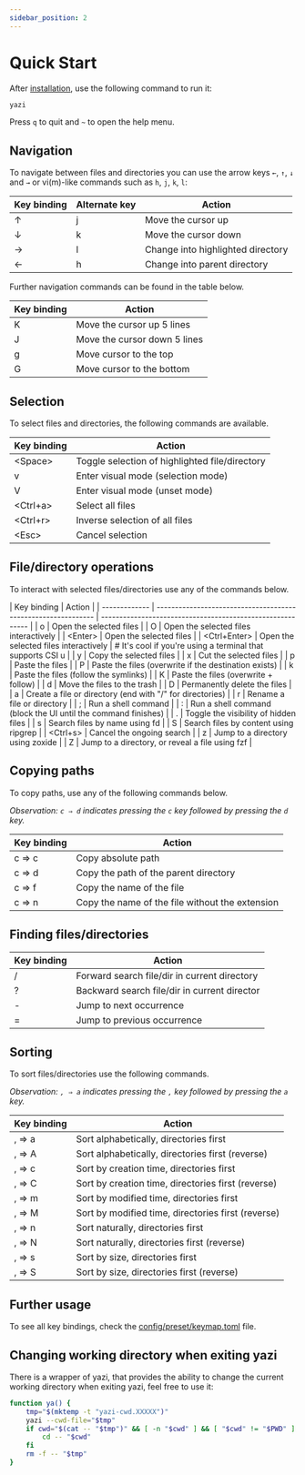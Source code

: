 ```yaml
---
sidebar_position: 2
---
```


# Quick Start

After [installation](./installation.md), use the following command to run it:

```bash
yazi
```

Press `q` to quit and `~` to open the help menu.

## Navigation

To navigate between files and directories you can use the arrow keys `←`, `↑`, `↓` and `→` or vi(m)-like commands such as `h`, `j`, `k`, `l`:

| Key binding | Alternate key | Action                            |
| ----------- | ------------- | --------------------------------- |
| ↑           | j             | Move the cursor up                |
| ↓           | k             | Move the cursor down              |
| →           | l             | Change into highlighted directory |
| ←           | h             | Change into parent directory      |

Further navigation commands can be found in the table below.

| Key binding | Action                       |
| ----------- | ---------------------------- |
| K           | Move the cursor up 5 lines   |
| J           | Move the cursor down 5 lines |
| g           | Move cursor to the top       |
| G           | Move cursor to the bottom    |

## Selection

To select files and directories, the following commands are available.

| Key binding | Action                                         |
| ----------- | ---------------------------------------------- |
| <Space\>    | Toggle selection of highlighted file/directory |
| v           | Enter visual mode (selection mode)             |
| V           | Enter visual mode (unset mode)                 |
| <Ctrl+a\>   | Select all files                               |
| <Ctrl+r\>   | Inverse selection of all files                 |
| <Esc\>      | Cancel selection                               |

## File/directory operations

To interact with selected files/directories use any of the commands below.

| Key binding   | Action                                                        |
| ------------- | ------------------------------------------------------------- | ---------------------------------------------------------- |
| o             | Open the selected files                                       |
| O             | Open the selected files interactively                         |
| <Enter\>      | Open the selected files                                       |
| <Ctrl+Enter\> | Open the selected files interactively                         | # It's cool if you're using a terminal that supports CSI u |
| y             | Copy the selected files                                       |
| x             | Cut the selected files                                        |
| p             | Paste the files                                               |
| P             | Paste the files (overwrite if the destination exists)         |
| k             | Paste the files (follow the symlinks)                         |
| K             | Paste the files (overwrite + follow)                          |
| d             | Move the files to the trash                                   |
| D             | Permanently delete the files                                  |
| a             | Create a file or directory (end with "/" for directories)     |
| r             | Rename a file or directory                                    |
| ;             | Run a shell command                                           |
| :             | Run a shell command (block the UI until the command finishes) |
| .             | Toggle the visibility of hidden files                         |
| s             | Search files by name using fd                                 |
| S             | Search files by content using ripgrep                         |
| <Ctrl+s\>     | Cancel the ongoing search                                     |
| z             | Jump to a directory using zoxide                              |
| Z             | Jump to a directory, or reveal a file using fzf               |

## Copying paths

To copy paths, use any of the following commands below.

_Observation: `c ⇒ d` indicates pressing the `c` key followed by pressing the `d` key._

| Key binding | Action                                          |
| ----------- | ----------------------------------------------- |
| c ⇒ c       | Copy absolute path                              |
| c ⇒ d       | Copy the path of the parent directory           |
| c ⇒ f       | Copy the name of the file                       |
| c ⇒ n       | Copy the name of the file without the extension |

## Finding files/directories

| Key binding | Action                                       |
| ----------- | -------------------------------------------- |
| /           | Forward search file/dir in current directory |
| ?           | Backward search file/dir in current director |
| -           | Jump to next occurrence                      |
| =           | Jump to previous occurrence                  |

## Sorting

To sort files/directories use the following commands.

_Observation: `, ⇒ a` indicates pressing the `,` key followed by pressing the `a` key._

| Key binding | Action                                             |
| ----------- | -------------------------------------------------- |
| , ⇒ a       | Sort alphabetically, directories first             |
| , ⇒ A       | Sort alphabetically, directories first (reverse)   |
| , ⇒ c       | Sort by creation time, directories first           |
| , ⇒ C       | Sort by creation time, directories first (reverse) |
| , ⇒ m       | Sort by modified time, directories first           |
| , ⇒ M       | Sort by modified time, directories first (reverse) |
| , ⇒ n       | Sort naturally, directories first                  |
| , ⇒ N       | Sort naturally, directories first (reverse)        |
| , ⇒ s       | Sort by size, directories first                    |
| , ⇒ S       | Sort by size, directories first (reverse)          |

## Further usage

To see all key bindings, check the [config/preset/keymap.toml](https://github.com/sxyazi/yazi/blob/main/config/preset/keymap.toml) file.

## Changing working directory when exiting yazi

There is a wrapper of yazi, that provides the ability to change the current working directory when exiting yazi, feel free to use it:

```bash
function ya() {
	tmp="$(mktemp -t "yazi-cwd.XXXXX")"
	yazi --cwd-file="$tmp"
	if cwd="$(cat -- "$tmp")" && [ -n "$cwd" ] && [ "$cwd" != "$PWD" ]; then
		cd -- "$cwd"
	fi
	rm -f -- "$tmp"
}
```
